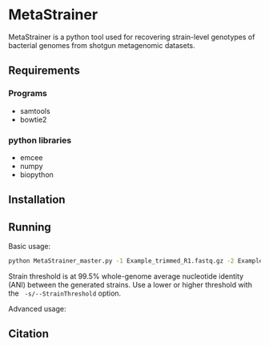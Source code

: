 # MetaStrainer

MetaStrainer is a python tool used for recovering strain-level genotypes of bacterial genomes from shotgun metagenomic datasets.

## Requirements

### Programs
- samtools
- bowtie2

### python libraries
- emcee
- numpy
- biopython

## Installation


## Running

Basic usage:
```bash
python MetaStrainer_master.py -1 Example_trimmed_R1.fastq.gz -2 Example_trimmed_R2.fastq.gz -r Genome_fullgenome.gbff -f region -o outputfolder 
```

Strain threshold is at 99.5% whole-genome average nucleotide identity (ANI) between the generated strains.
Use a lower or higher threshold with the ``` -s/--StrainThreshold``` option.

Advanced usage:

## Citation

